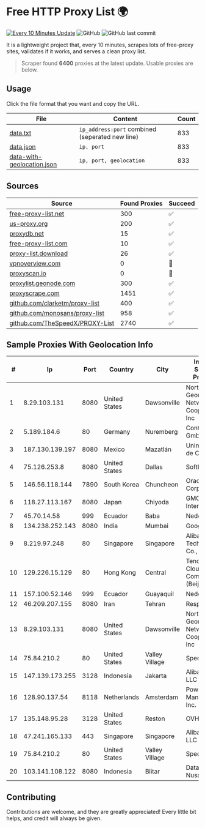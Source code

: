 
# Free HTTP Proxy List 🌍

[![Every 10 Minutes Update](https://github.com/mertguvencli/http-proxy-list/actions/workflows/main.yml/badge.svg?branch=main)](https://github.com/mertguvencli/http-proxy-list/actions/workflows/main.yml)
![GitHub](https://img.shields.io/github/license/mertguvencli/http-proxy-list)
![GitHub last commit](https://img.shields.io/github/last-commit/mertguvencli/http-proxy-list)

It is a lightweight project that, every 10 minutes, scrapes lots of free-proxy sites, validates if it works, and serves a clean proxy list.


> Scraper found **6400** proxies at the latest update. Usable proxies are below.

## Usage

Click the file format that you want and copy the URL.


|File|Content|Count|
|----|-------|-----|
|[data.txt](https://raw.githubusercontent.com/mertguvencli/http-proxy-list/main/proxy-list/data.txt)|`ip_address:port` combined (seperated new line)|833|
|[data.json](https://raw.githubusercontent.com/mertguvencli/http-proxy-list/main/proxy-list/data.json)|`ip, port`|833|
|[data-with-geolocation.json](https://raw.githubusercontent.com/mertguvencli/http-proxy-list/main/proxy-list/data-with-geolocation.json)|`ip, port, geolocation`|833|

## Sources

|Source|Found Proxies|Succeed|
|------|-------------|-------|
|[free-proxy-list.net](https://free-proxy-list.net)|300|✅|
|[us-proxy.org](https://www.us-proxy.org)|200|✅|
|[proxydb.net](http://proxydb.net)|15|✅|
|[free-proxy-list.com](https://free-proxy-list.com/?page=&port=&type%5B%5D=http&type%5B%5D=https&up_time=0&search=Search)|10|✅|
|[proxy-list.download](https://www.proxy-list.download/HTTP)|26|✅|
|[vpnoverview.com](https://vpnoverview.com/privacy/anonymous-browsing/free-proxy-servers)|0|🚫|
|[proxyscan.io](https://www.proxyscan.io)|0|🚫|
|[proxylist.geonode.com](https://proxylist.geonode.com/api/proxy-list?limit=300&page=1&sort_by=lastChecked&sort_type=desc&protocols=http,https)|300|✅|
|[proxyscrape.com](https://api.proxyscrape.com/v2/?request=displayproxies&protocol=http&timeout=10000&country=all&ssl=all&anonymity=all)|1451|✅|
|[github.com/clarketm/proxy-list](https://raw.githubusercontent.com/clarketm/proxy-list/master/proxy-list-raw.txt)|400|✅|
|[github.com/monosans/proxy-list](https://raw.githubusercontent.com/monosans/proxy-list/main/proxies/http.txt)|958|✅|
|[github.com/TheSpeedX/PROXY-List](https://raw.githubusercontent.com/TheSpeedX/PROXY-List/master/http.txt)|2740|✅|


## Sample Proxies With Geolocation Info

|#|Ip|Port|Country|City|Internet Service Provider|
|-|--|----|-------|----|-------------------------|
|1|8.29.103.131|8080|United States|Dawsonville|North Georgia Network Cooperative, Inc|
|2|5.189.184.6|80|Germany|Nuremberg|Contabo GmbH|
|3|187.130.139.197|8080|Mexico|Mazatlán|Uninet S.A. de C.V.|
|4|75.126.253.8|8080|United States|Dallas|SoftLayer|
|5|146.56.118.144|7890|South Korea|Chuncheon|Oracle Corporation|
|6|118.27.113.167|8080|Japan|Chiyoda|GMO Internet, Inc.|
|7|45.70.14.58|999|Ecuador|Baba|Nedetel S.A.|
|8|134.238.252.143|8080|India|Mumbai|Google LLC|
|9|8.219.97.248|80|Singapore|Singapore|Alibaba (US) Technology Co., Ltd.|
|10|129.226.15.129|80|Hong Kong|Central|Tencent Cloud Computing (Beijing) Co|
|11|157.100.52.146|999|Ecuador|Guayaquil|Nedetel S.A.|
|12|46.209.207.155|8080|Iran|Tehran|Respina|
|13|8.29.103.131|8080|United States|Dawsonville|North Georgia Network Cooperative, Inc|
|14|75.84.210.2|80|United States|Valley Village|Spectrum|
|15|147.139.173.255|3128|Indonesia|Jakarta|Alibaba.com LLC|
|16|128.90.137.54|8118|Netherlands|Amsterdam|Powerhouse Management, Inc.|
|17|135.148.95.28|3128|United States|Reston|OVH SAS|
|18|47.241.165.133|443|Singapore|Singapore|Alibaba.com LLC|
|19|75.84.210.2|80|United States|Valley Village|Spectrum|
|20|103.141.108.122|8080|Indonesia|Blitar|Data Buana Nusantara|



## Contributing

Contributions are welcome, and they are greatly appreciated! Every
little bit helps, and credit will always be given.

